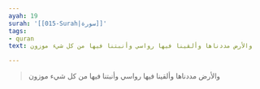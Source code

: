 ```yaml
---
ayah: 19
surah: '[[015-Surah|سورة]]'
tags:
- quran
text: والأرض مددناها وألقينا فيها رواسي وأنبتنا فيها من كل شيء موزون

---
```

> والأرض مددناها وألقينا فيها رواسي وأنبتنا فيها من كل شيء موزون
